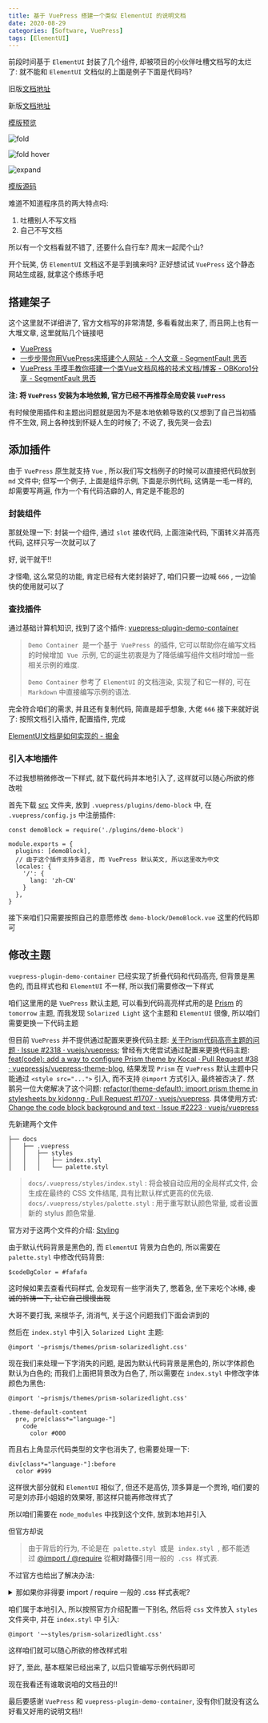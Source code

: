 ```yaml
---
title: 基于 VuePress 搭建一个类似 ElementUI 的说明文档
date: 2020-08-29
categories: [Software, VuePress]
tags: [ElementUI]
---
```


前段时间基于 `ElementUI` 封装了几个组件, 却被项目的小伙伴吐槽文档写的太烂了: 就不能和 `ElementUI` 文档似的上面是例子下面是代码吗?

<!-- more -->

旧版[文档地址](https://vue-element-extend.now.sh/#/)

新版[文档地址](https://vuepress-element-extend.now.sh/)

[模版预览](https://vuepress-elementui-template.now.sh/)

![fold](/img/element-ui/015.png)

![fold hover](/img/element-ui/016.png)

![expand](/img/element-ui/017.png)

[模版源码](https://github.com/HenryTSZ/vuepress-element-extend/tree/template)

难道不知道程序员的两大特点吗:

1. 吐槽别人不写文档
2. 自己不写文档

所以有一个文档看就不错了, 还要什么自行车? 周末一起爬个山?

开个玩笑, 仿 `ElementUI` 文档这不是手到擒来吗? 正好想试试 `VuePress` 这个静态网站生成器, 就拿这个练练手吧

## 搭建架子

这个这里就不详细讲了, 官方文档写的非常清楚, 多看看就出来了, 而且网上也有一大堆文章, 这里就贴几个链接吧

- [VuePress](https://vuepress.vuejs.org/zh/)
- [一步步带你用VuePress来搭建个人网站 - 个人文章 - SegmentFault 思否](https://segmentfault.com/a/1190000021756692?utm_source=sf-related)
- [VuePress 手摸手教你搭建一个类Vue文档风格的技术文档/博客 - OBKoro1分享 - SegmentFault 思否](https://segmentfault.com/a/1190000016333850)

**注: 将 `VuePress` 安装为本地依赖, 官方已经不再推荐全局安装 `VuePress`**

有时候使用插件和主题出问题就是因为不是本地依赖导致的(又想到了自己当初插件不生效, 网上各种找到怀疑人生的时候了; 不说了, 我先哭一会去)

## 添加插件

由于 `VuePress` 原生就支持 `Vue` , 所以我们写文档例子的时候可以直接把代码放到 `md` 文件中; 但写一个例子, 上面是组件示例, 下面是示例代码, 这俩是一毛一样的, 却需要写两遍, 作为一个有代码洁癖的人, 肯定是不能忍的

### 封装组件

那就处理一下: 封装一个组件, 通过 `slot` 接收代码, 上面渲染代码, 下面转义并高亮代码, 这样只写一次就可以了

好, 说干就干!!

才怪嘞, 这么常见的功能, 肯定已经有大佬封装好了, 咱们只要一边喊 `666` , 一边愉快的使用就可以了

### 查找插件

通过基础计算机知识, 找到了这个插件: [vuepress-plugin-demo-container](https://docs.chenjianhui.site/vuepress-plugin-demo-container/zh/)

> `Demo Container`  是一个基于  `VuePress`  的插件, 它可以帮助你在编写文档的时候增加  `Vue`  示例, 它的诞生初衷是为了降低编写组件文档时增加一些相关示例的难度.
>
> `Demo Container` 参考了 `ElementUI` 的文档渲染, 实现了和它一样的, 可在 `Markdown` 中直接编写示例的语法.

完全符合咱们的需求, 并且还有复制代码, 简直是超乎想象, 大佬 `666`
接下来就好说了: 按照文档引入插件, 配置插件, 完成

[ElementUI文档是如何实现的 - 掘金](https://juejin.im/post/6862590339396403208)

### 引入本地插件

不过我想稍微修改一下样式, 就下载代码并本地引入了, 这样就可以随心所欲的修改啦

首先下载 [src](https://github.com/calebman/vuepress-plugin-demo-container/tree/master/src) 文件夹, 放到 `.vuepress/plugins/demo-block` 中, 在 `.vuepress/config.js` 中注册插件:

``` JS
const demoBlock = require('./plugins/demo-block')

module.exports = {
  plugins: [demoBlock],
  // 由于这个插件支持多语言, 而 VuePress 默认英文, 所以这里改为中文
  locales: {
    '/': {
      lang: 'zh-CN'
    }
  },
}
```

接下来咱们只需要按照自己的意愿修改 `demo-block/DemoBlock.vue` 这里的代码即可

## 修改主题

`vuepress-plugin-demo-container` 已经实现了折叠代码和代码高亮, 但背景是黑色的, 而且样式也和 `ElementUI` 不一样, 所以我们需要修改一下样式

咱们这里用的是 `VuePress` 默认主题, 可以看到代码高亮样式用的是 [Prism](https://prismjs.com/) 的 `tomorrow` 主题, 而我发现 `Solarized Light` 这个主题和 `ElementUI` 很像, 所以咱们需要更换一下代码主题

但目前 `VuePress` 并不提供通过配置来更换代码主题: [关于Prism代码高亮主题的问题 · Issue #2318 · vuejs/vuepress](https://github.com/vuejs/vuepress/issues/2318); 曾经有大佬尝试通过配置来更换代码主题: [feat(code): add a way to configure Prism theme by Kocal · Pull Request #38 · vuepressjs/vuepress-theme-blog](https://github.com/vuepressjs/vuepress-theme-blog/pull/38), 结果发现 `Prism` 在 `VuePress` 默认主题中只能通过 `<style src="...">` 引入, 而不支持 `@import` 方式引入, 最终被否决了. 然鹅另一位大佬解决了这个问题: [refactor(theme-default): import prism theme in stylesheets by kidonng · Pull Request #1707 · vuejs/vuepress](https://github.com/vuejs/vuepress/pull/1707). 具体使用方式: [Change the code block background and text · Issue #2223 · vuejs/vuepress](https://github.com/vuejs/vuepress/issues/2223#issuecomment-598999384)

先新建两个文件

```
├── docs
│   ├── .vuepress
│   │   ├── styles
│   │   │   ├── index.styl
│   │   │   └── palette.styl
```

> `docs/.vuepress/styles/index.styl` : 将会被自动应用的全局样式文件, 会生成在最终的 CSS 文件结尾, 具有比默认样式更高的优先级.
> `docs/.vuepress/styles/palette.styl` : 用于重写默认颜色常量, 或者设置新的 stylus 颜色常量.

官方对于这两个文件的介绍: [Styling](https://vuepress.vuejs.org/zh/config/#styling)

由于默认代码背景是黑色的, 而 `ElementUI` 背景为白色的, 所以需要在 `palette.styl` 中修改代码背景:

``` stylus
$codeBgColor = #fafafa
```

这时候如果去查看代码样式, 会发现有一些字消失了, 憋着急, 坐下来吃个冰棒, ~~虔诚的祈祷一下, 让它自己慢慢出现~~

大哥不要打我, 来根华子, 消消气, 关于这个问题我们下面会讲到的

然后在 `index.styl` 中引入 `Solarized Light` 主题:

``` stylus
@import '~prismjs/themes/prism-solarizedlight.css'
```

现在我们来处理一下字消失的问题, 是因为默认代码背景是黑色的, 所以字体颜色默认为白色的; 而我们上面把背景改为白色了, 所以需要在 `index.styl` 中修改字体颜色为黑色:

``` stylus
@import '~prismjs/themes/prism-solarizedlight.css'

.theme-default-content
  pre, pre[class*="language-"]
    code
      color #000
```

而且右上角显示代码类型的文字也消失了, 也需要处理一下:

``` stylus
div[class*="language-"]:before
  color #999
```

这样很大部分就和 `ElementUI` 相似了, 但还不是高仿, 顶多算是一个贾玲, 咱们要的可是刘亦菲小姐姐的效果呀, 那这样只能再修改样式了

所以咱们需要在 `node_modules` 中找到这个文件, 放到本地并引入

但官方却说

> 由于背后的行为, 不论是在  `palette.styl`  或是  `index.styl`  , 都不能透过 [@import / @require](https://stylus-lang.com/docs/import.html) 從**相对路径**引用一般的  `.css`  样式表.

不过官方也给出了解决办法:

<details>
<summary>那如果你非得要 import / require 一般的 .css 样式表呢?</summary>

使用**绝对路径**.

1. 从 npm package 引用档案：

``` stylus
@require '~my-css-package/style.css'
```

2. 引用本地档案：

因为已经有 [alias](../plugin/option-api.html#alias) 这个选项, 使用 webpack 别名会是最简单的方式, 举例如下:

``` js
// config.js
alias: {
  'styles': path.resolve(__dirname, './styles')
}
```

``` stylus
@require '~styles/style.css'
```
</details>

咱们属于本地引入, 所以按照官方介绍配置一下别名, 然后将 `css` 文件放入 `styles` 文件夹中, 并在 `index.styl` 中 引入:

``` stylus
@import '~~styles/prism-solarizedlight.css'
```

这样咱们就可以随心所欲的修改样式啦

好了, 至此, 基本框架已经出来了, 以后只管编写示例代码即可

现在我看还有谁敢说咱的文档丑的!!

最后要感谢 `VuePress` 和 `vuepress-plugin-demo-container`, 没有你们就没有这么好看又好用的说明文档!!
